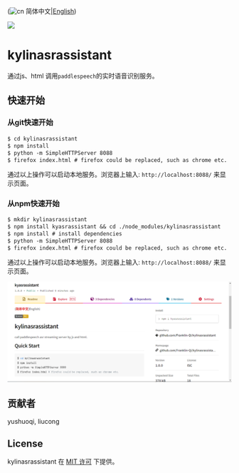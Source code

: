 (![cn](https://raw.githubusercontent.com/Franklin-Qi/flags/master/flags/flags/shiny/24/China.png) 简体中文|[English](./README.md))

<a href="./LICENSE"><img src="https://img.shields.io/badge/license-MIT-yellow"></a>

# kylinasrassistant

通过js、html 调用`paddlespeech`的实时语音识别服务。

## 快速开始
### 从git快速开始
```shell
$ cd kylinasrassistant
$ npm install
$ python -m SimpleHTTPServer 8088 
$ firefox index.html # firefox could be replaced, such as chrome etc.
```
通过以上操作可以启动本地服务。浏览器上输入: `http://localhost:8088/` 来显示页面。

### 从npm快速开始
```shell
$ mkdir kylinasrassistant
$ npm install kyasrassistant && cd ./node_modules/kylinasrassistant
$ npm install # install dependencies
$ python -m SimpleHTTPServer 8088 
$ firefox index.html # firefox could be replaced, such as chrome etc.
```
通过以上操作可以启动本地服务。浏览器上输入: `http://localhost:8088/` 来显示页面。

![npm kylinasrassistant](./npm_kyasrassistant.png)

## 贡献者

yushuoqi, liucong

## License

kylinasrassistant 在 [MIT 许可](./LICENSE) 下提供。
